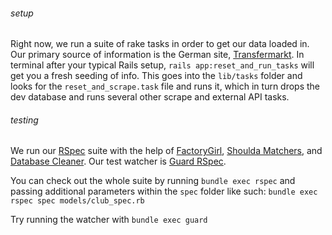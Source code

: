 ###### setup
Right now, we run a suite of rake tasks in order to get our data loaded in. Our primary source of information is the German site, [Transfermarkt](http://www.transfermarkt.com/). In terminal after your typical Rails setup, `rails app:reset_and_run_tasks` will get you a fresh seeding of info. This goes into the `lib/tasks` folder and looks for the `reset_and_scrape.task` file and runs it, which in turn drops the dev database and runs several other scrape and external API tasks.

###### testing
We run our [RSpec](https://github.com/rspec/rspec) suite with the help of [FactoryGirl](https://github.com/thoughtbot/factory_girl), [Shoulda Matchers](https://github.com/thoughtbot/shoulda-matchers), and [Database Cleaner](https://github.com/DatabaseCleaner/database_cleaner). Our test watcher is [Guard RSpec](https://github.com/guard/guard-rspec).

You can check out the whole suite by running `bundle exec rspec` and passing additional parameters within the `spec` folder like such: `bundle exec rspec spec models/club_spec.rb`

Try running the watcher with `bundle exec guard`